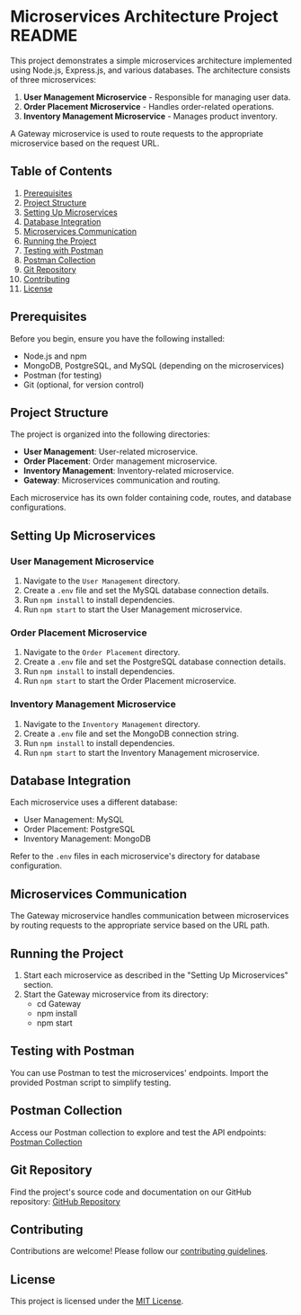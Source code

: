 # Microservices Architecture Project README

This project demonstrates a simple microservices architecture implemented using Node.js, Express.js, and various databases. The architecture consists of three microservices:

1. **User Management Microservice** - Responsible for managing user data.
2. **Order Placement Microservice** - Handles order-related operations.
3. **Inventory Management Microservice** - Manages product inventory.

A Gateway microservice is used to route requests to the appropriate microservice based on the request URL.

## Table of Contents

1. [Prerequisites](#prerequisites)
2. [Project Structure](#project-structure)
3. [Setting Up Microservices](#setting-up-microservices)
4. [Database Integration](#database-integration)
5. [Microservices Communication](#microservices-communication)
6. [Running the Project](#running-the-project)
7. [Testing with Postman](#testing-with-postman)
8. [Postman Collection](#postman-collection)
9. [Git Repository](#git-repository)
10. [Contributing](#contributing)
11. [License](#license)

## Prerequisites

Before you begin, ensure you have the following installed:

- Node.js and npm
- MongoDB, PostgreSQL, and MySQL (depending on the microservices)
- Postman (for testing)
- Git (optional, for version control)

## Project Structure

The project is organized into the following directories:

- **User Management**: User-related microservice.
- **Order Placement**: Order management microservice.
- **Inventory Management**: Inventory-related microservice.
- **Gateway**: Microservices communication and routing.

Each microservice has its own folder containing code, routes, and database configurations.

## Setting Up Microservices

### User Management Microservice

1. Navigate to the `User Management` directory.
2. Create a `.env` file and set the MySQL database connection details.
3. Run `npm install` to install dependencies.
4. Run `npm start` to start the User Management microservice.

### Order Placement Microservice

1. Navigate to the `Order Placement` directory.
2. Create a `.env` file and set the PostgreSQL database connection details.
3. Run `npm install` to install dependencies.
4. Run `npm start` to start the Order Placement microservice.

### Inventory Management Microservice

1. Navigate to the `Inventory Management` directory.
2. Create a `.env` file and set the MongoDB connection string.
3. Run `npm install` to install dependencies.
4. Run `npm start` to start the Inventory Management microservice.

## Database Integration

Each microservice uses a different database:

- User Management: MySQL
- Order Placement: PostgreSQL
- Inventory Management: MongoDB

Refer to the `.env` files in each microservice's directory for database configuration.

## Microservices Communication

The Gateway microservice handles communication between microservices by routing requests to the appropriate service based on the URL path.

## Running the Project

1. Start each microservice as described in the "Setting Up Microservices" section.
2. Start the Gateway microservice from its directory:
   - cd Gateway
   - npm install
   - npm start

## Testing with Postman

You can use Postman to test the microservices' endpoints. Import the provided Postman script to simplify testing.

## Postman Collection

Access our Postman collection to explore and test the API endpoints: [Postman Collection](https://interstellar-satellite-980339.postman.co/workspace/New-Team-Workspace~852ec3c5-76a7-424c-8a86-377ffe6f1bcc/collection/29481774-d601791f-8ce3-4516-8585-870a478ca3c6?action=share&creator=29481774)

## Git Repository

Find the project's source code and documentation on our GitHub repository: [GitHub Repository](https://github.com/Chaami-Hewage/Microservices-Communication-NodeJs.git)

## Contributing

Contributions are welcome! Please follow our [contributing guidelines](CONTRIBUTING.md).

## License

This project is licensed under the [MIT License](LICENSE).
